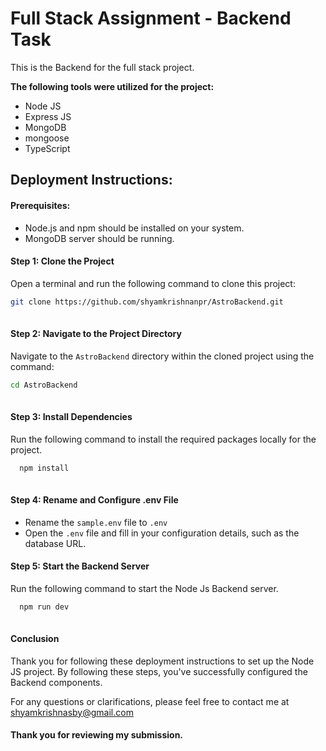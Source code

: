 # Full Stack Assignment - Backend Task

This is the Backend for the full stack project. 

**The following tools were utilized for the project:**

- Node JS
- Express JS
- MongoDB
- mongoose
- TypeScript


## Deployment Instructions:

#### Prerequisites:

- Node.js and npm should be installed on your system.
- MongoDB server should be running.


#### Step 1: Clone the Project

Open a terminal and run the following command to clone this project:
```bash
git clone https://github.com/shyamkrishnanpr/AstroBackend.git
 
```
#### Step 2: Navigate to the Project Directory

Navigate to the `AstroBackend` directory within the cloned project using the command:
```bash
cd AstroBackend
 
```
#### Step 3: Install Dependencies

Run the following command to install the required packages locally for the project.
```bash
  npm install
 
```

#### Step 4: Rename and Configure .env File

- Rename the `sample.env` file to `.env`
- Open the `.env` file and fill in your configuration details, such as the database URL.



#### Step 5: Start the Backend Server

Run the following command to start the Node Js Backend server.

```bash
  npm run dev
 
```

#### Conclusion

Thank you for following these deployment instructions to set up the Node JS project. By following these steps, you've successfully configured the Backend components.

For any questions or clarifications, please feel free to contact me at shyamkrishnasby@gmail.com

#### Thank you for reviewing my submission.
